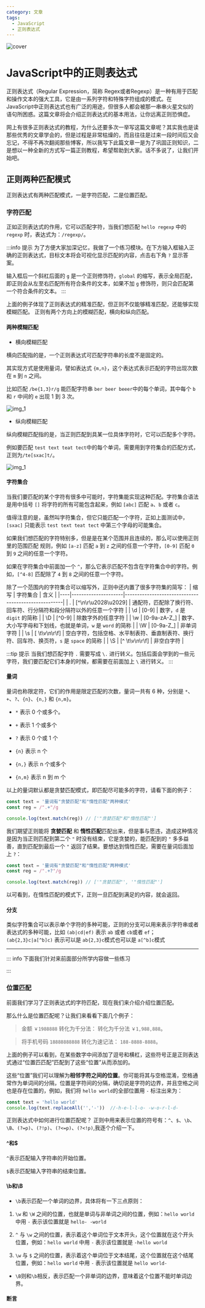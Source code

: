 ```yaml
---
category: 文章
tags:
  - JavaScript
  - 正则表达式
---
```


<script setup>
import Read from "@components/Read.vue";
import RegexpTest from "./RegexpTest.vue";
</script>

<ClientOnly>
  <read></read>
</ClientOnly>

![cover](https://6c73-lsj97-9giu4cj4abdc0985-1256331827.tcb.qcloud.la/imgs/2024_01/regexp.jpg)

# JavaScript中的正则表达式

正则表达式（Regular Expression，简称 Regex或者Regexp）是一种有用于匹配和操作文本的强大工具，它是由一系列字符和特殊字符组成的模式。在JavaScript中正则表达式也有广泛的用途，但很多人都会被那一串串火星文似的语句所困惑。这篇文章将会介绍正则表达式的基本用法，让你远离正则恐惧症。

网上有很多正则表达式的教程，为什么还要多次一举写这篇文章呢？其实我也是读那些优秀的文章学会的，但是过程是非常枯燥的，而且往往是过来一段时间后又会忘记，不得不再次翻阅那些博客，所以我写下此篇文章一是为了巩固正则知识，二是想以一种全新的方式写一篇正则教程，希望帮助到大家。话不多说了，让我们开始吧。

## 正则两种匹配模式

正则表达式有两种匹配模式，一是字符匹配，二是位置匹配。

### 字符匹配

正如正则表达式的作用，它可以匹配字符，当我们想匹配 `hello regexp` 中的 `regexp` 时，表达式为：`/regexp/`。

<ClientOnly>
  <RegexpTest text="hello regexp" answer="regexp" description="在下面输入框输入<b>regexp</b>，匹配下面文本中的<b>regexp</b>。"></RegexpTest>
</ClientOnly>

:::info 提示
为了方便大家加深记忆，我做了一个练习模块。在下方输入框输入正确的正则表达式，目标文本将会可视化显示匹配的内容，点击右下角 `?`
显示答案。

输入框后一个斜杠后面的 `g` 是一个正则修饰符，`global`
的缩写，表示全局匹配，即正则会从左至右匹配所有符合条件的文本，如果不加 `g` 修饰符，则只会匹配第一个符合条件的文本。
:::

上面的例子体现了正则表达式的精准匹配，但正则不仅能够精准匹配，还能够实现模糊匹配。
正则有两个方向上的模糊匹配，横向和纵向匹配。

#### 两种模糊匹配

- 横向模糊匹配

横向匹配指的是，一个正则表达式可匹配字符串的长度不是固定的。

其实现方式是使用量词，譬如表达式 `{m,n}`，这个表达式表示匹配的字符出现次数在 `m` 到 `n` 之间。

比如匹配 `/be{1,3}r/g` 能匹配字符串 `ber beer beeer`中的每个单词，其中每个 `b` 和 `r` 中间的 `e` 出现 1 到 3 次。

![img_1](./imgs/img_1.svg)

<ClientOnly>
  <RegexpTest :text="['ber','beer','beeer']" answer="be{1,3}r" description="在下面输入框输入<b>be{1,3}r</b>，匹配下面每一行文本。"></RegexpTest>
</ClientOnly>

- 纵向模糊匹配

纵向模糊匹配指的是，当正则匹配到具某一位具体字符时，它可以匹配多个字符。

例如要匹配 `test text teat tect`中的每个单词，需要用到字符集合的匹配方式，正则为`/te[sxac]t/`。

![img_1](./imgs/img_2.svg)

<ClientOnly>
  <RegexpTest :text="['test','text','teat','tect']" answer="te[sxac]t" description="在下面输入框输入<b>te[sxac]t</b>，匹配下面每一行文本。"></RegexpTest>
</ClientOnly>

#### 字符集合

当我们要匹配的某个字符有很多中可能时，字符集能实现这种匹配。字符集合语法是用中括号 `[]`
将字符的所有可能包含起来，例如 `[abc]` 匹配 `a`、`b` 或者 `c`。

值得注意的是，虽然叫字符集合，但它只能匹配一个字符，正如上面测试中，`[sxac]` 只能表示 `test text teat tect` 中第三个字母的可能集合。

如果我们想匹配的字符特别多，但是是在某个范围并且连续的，那么可以使用正则里的范围匹配 规则，例如 `[a-z]` 匹配 `a` 到 `z`
之间的任意一个字符，`[0-9]` 匹配 `0` 到 `9` 之间的任意一个字符。

<ClientOnly>
  <RegexpTest :text="['ABCDEFGHIJKLMNOPQRSTUVWXYZ']" answer="[J-S]" description="匹配下面文本中<b>J-S</b>之间所有字符"></RegexpTest>
</ClientOnly>

如果在字符集合中前面加一个 `^`，那么它表示匹配不包含在字符集合中的字符。例如，`[^4-8]` 匹配除了 `4` 到 `8` 之间的任意一个字符。

<ClientOnly>
  <RegexpTest :text="['bear','beor','beer','beur']" :answer="['be[^ou]r','be[^uo]r']" description="匹配下面除<b>beor</b>，<b>beur</b>之外的所有单词。"></RegexpTest>
</ClientOnly>

除了一个范围内的字符集合可以缩写外，正则中还内置了很多字符集的简写：
| 缩写 | 字符集合 | 含义 |
|----|---------------------|-----------------------------------------------------|
| . | [^\n\r\u2028\u2029] | 通配符，匹配除了换行符、回车符、行分隔符和段分隔符以外的任意一个字符 |
| \d | [0-9]               | 数字，`d` 是 `digit` 的简称 |
| \D | [^0-9]              | 除数字外的任意字符 |
| \w | [0-9a-zA-Z_]        | 数字、大小写字母和下划线，也就是单词，`w` 是 `word` 的简称 |
| \W | [0-9a-Z_]           | 非单词字符 |
| \s | [ \t\v\n\r\f]       | 空白字符，包括空格、水平制表符、垂直制表符、换行符、回车符、换页符，`s` 是 `space` 的简称 |
| \S | [^ \t\v\n\r\f]      | 非空白字符 |

:::tip 提示
当我们想匹配字符 `.` 需要写成 `\.` 进行转义。包括后面会学到的一些元字符，我们要匹配它们本身的时候，都需要在前面加上 `\` 进行转义。 
:::

#### 量词

量词也称限定符，它们的作用是限定匹配的次数，量词一共有 6 种，分别是 `*`、`+`、`?`、`{n}`、`{n,}` 和 `{n,m}`。

- `*` 表示 0 个或多个。

<ClientOnly>
  <RegexpTest :text="['br','ber','beer']" answer="be*r" description="使用<b>*</b>匹配下面三个单词"></RegexpTest>
</ClientOnly>

- `+` 表示 1 个或多个

<ClientOnly>
  <RegexpTest :text="['br','ber','beer']" answer="be+r" description="使用<b>+</b>匹配<b>ber</b>和<b>beer</b>"></RegexpTest>
</ClientOnly>

- `?` 表示 0 个或 1 个

<ClientOnly>
  <RegexpTest :text="['br','ber','beer']" answer="be?r" description="使用<b>?</b>匹配<b>br</b>和<b>ber</b>"></RegexpTest>
</ClientOnly>

- `{n}` 表示 n 个

<ClientOnly>
  <RegexpTest :text="['br','ber','beer']" answer="be{2}r" description="使用<b>{n}</b>匹配<b>beer</b>"></RegexpTest>
</ClientOnly>

- `{n,}` 表示 n 个或多个

<ClientOnly>
  <RegexpTest :text="['br','ber','beer','beeer']" answer="be{2,}r" description="使用<b>{n,}</b>匹配<b>beer</b>和<b>beeer</b>"></RegexpTest>
</ClientOnly>

- `{n,m}` 表示 n 到 m 个

<ClientOnly>
  <RegexpTest :text="['br','ber','beer','beeer']" answer="be{1,2}r" description="使用<b>{n,m}</b>匹配<b>ber</b>和<b>beer</b>"></RegexpTest>
</ClientOnly>

以上的量词默认都是贪婪匹配模式，即匹配尽可能多的字符，请看下面的例子：

```js
const text = '量词有"贪婪匹配"和"惰性匹配"两种模式'
const reg = /".+"/g

console.log(text.match(reg)) // ['"贪婪匹配"和"惰性匹配"']
```

我们期望正则能将 **贪婪匹配** 和 **惰性匹配**匹配出来，但是事与愿违，造成这种情况是因为当正则匹配到第二个 `"`
时没有结束，它是贪婪的，能匹配到的 `"` 多多益善，直到匹配到最后一个 `"` 返回了结果。要想达到惰性匹配，需要在量词后面加上 `?`：

```js
const text = '量词有"贪婪匹配"和"惰性匹配"两种模式'
const reg = /".+?"/g

console.log(text.match(reg)) // ['"贪婪匹配"', '"惰性匹配"']
```

以可看到，在惰性匹配的模式下，正则一旦匹配到满足的内容，就会返回。

<ClientOnly>
  <RegexpTest text="<-span>正则表达式<-/span>" description="使用<b>惰性匹配</b>匹配出<b><-span></b>和<b><-/span></b>。<br>（由于尖括号会被转义，所以添加了横杠“<b>-</b>”）。" :answer="['<.+?>','<.*?>','<-.+?>','<-.*?>']"></RegexpTest>
</ClientOnly>

#### 分支

类似字符集合可以表示单个字符的多种可能，正则的分支可以用来表示字符串或者表达式的多种可能，比如 `(ab|cd|ef)` 表示 `ab`
或者 `cb`或者 `ef`；`(ab{2,3}c|a[^b]c)` 表示可以是 `ab{2,3}c`模式也可以是 `a[^b]c`模式

<ClientOnly>
<RegexpTest :text="['黄焖鸡','猪脚饭']" description="<b>今天中午吃什么？</b>作为一个选择困难症患者，我表示都可以。请用<b>分支</b>匹配所有食物。" :answer="['(黄焖鸡|猪脚饭)','(猪脚饭|黄焖鸡)','黄焖鸡|猪脚饭','猪脚饭|黄焖鸡']"></RegexpTest>
</ClientOnly>

---

::: info 下面我们针对来前面部分所学内容做一些练习

<ClientOnly>
<RegexpTest text='<-div id="container" class="main"><-/div>' description='请匹配下面HTML标签中的<b>id="container"</b>。<br>（由于尖括号会被转义，所以添加了横杠“<b>-</b>”）。' answer='id=".*?"' :answerType="2"></RegexpTest>
</ClientOnly>

<ClientOnly>
<RegexpTest text="1949-10-01" description="请匹配下面<b>日期</b>（开放题）" answer="\d{1,4}-(0\d|1[0-2])-(0\d|[12]\d|3[01])" :answerType="2" :excludedAnswers="['1949-10-01','.+','.*']"></RegexpTest>
</ClientOnly>

<ClientOnly>
<RegexpTest :text="['#fff','#FFF','#000','#ffffff','#FFFFFF','#000000','#FF0000','#ff0000']" description="请匹配下面<b>所有颜色格式</b>（开放题）" :answer="['#([0-9a-fA-F]{6}|[0-9a-fA-F]{3})']" :answerType="2" :excludedAnswers="['.+','.*']"></RegexpTest>
</ClientOnly>
:::

### 位置匹配

前面我们学习了正则表达式的字符匹配，现在我们来介绍介绍位置匹配。

那么什么是位置匹配呢？让我们来看看下面几个例子：
    
 > 金额 `￥1988888` 转化为千分法： 转化为千分法 `￥1,988,888`。

 > 将手机号码 `18888888888` 转化为速记法： `188-8888-8888`。

上面的例子可以看到，在某些数字中间添加了逗号和横杠，这些符号正是正则表达式通过“位置匹匹配”匹配到了这些“位置”从而添加的。

这些“位置”我们可以理解为**相邻字符之间的位置**。你可能将其与空格混淆，空格通常作为单词间的分隔，位置是字符间的分隔，确切说是字符的边界，并且空格之间也是存在位置的，例如，我们将 `hello world`的全部位置用 `-` 标注出来为：

```javascript
const text = 'hello world'
console.log(text.replaceAll('','-'))  //-h-e-l-l-o- -w-o-r-l-d-
```

正则表达式中如何进行位置匹配呢？ 正则中用来表示位置的符号有：`^`、`$`、`\b`、`\B`、`(?=p)`、`(?!p)`、`(?<=p)`、`(?<!p)`,我逐个介绍一下。

#### ^和$

`^`表示匹配输入字符串的开始位置。

<ClientOnly>
<RegexpTest :text="['1stPage.vue','page1.vue','page.vue']" description="文件名是不能以数字开头的，请使用<b>^</b>匹配出以<b>数字开头的</b>文件名" answer="^\d+[0-9a-zA-Z]+\.vue" :answerType="2" :excludedAnswers="['1stPage.vue','page1.vue','page.vue','.+','.*']"></RegexpTest>
</ClientOnly>


`$`表示匹配输入字符串的结束位置。

<ClientOnly>
<RegexpTest :text="['index.vue','img.png','index.js','img.jpg']" description="请用<b>$</b>匹配下面文件中的<b>图片格式</b>的文件" answer=".+\.(png|jpg)$" :answerType="2" :excludedAnswers="['img.png','img.jpg','.+','.*']"></RegexpTest>
</ClientOnly>

#### \b和\B

- `\b`表示匹配一个单词的边界，具体将有一下三点原则：

1. `\w` 和 `\W` 之间的位置，也就是单词与非单词之间的位置，例如：`hello world` 中用 `-` 表示该位置就是 `hello- -world`

2. `^` 与 `\w` 之间的位置，表示着这个单词位于文本开头，这个位置就在这个开头位置，例如：`hello world` 中用 `-` 表示该位置就是 `-hello world`

3. `\w` 与 `$` 之间的位置，表示着这个单词位于文本结尾，这个位置就在这个结尾位置，例如：`hello world` 中用 `-` 表示该位置就是 `hello world-`

<ClientOnly>
<RegexpTest :text="['never','verb','error']" description="请用<b>\b</b>匹配单词<b>nerver</b>中的<b>er</b>" answer="er\b" :answerType="2"></RegexpTest>
</ClientOnly>

- `\B`则和`\b`相反，表示匹配一个非单词的边界，意味着这个位置不能时单词边界。

<ClientOnly>
<RegexpTest :text="['never','verb','error']" description="请用<b>\B</b>匹配单词<b>verb</b>中的<b>er</b>" answer="\Ber\B" :answerType="2"></RegexpTest>
</ClientOnly>

#### 断言
